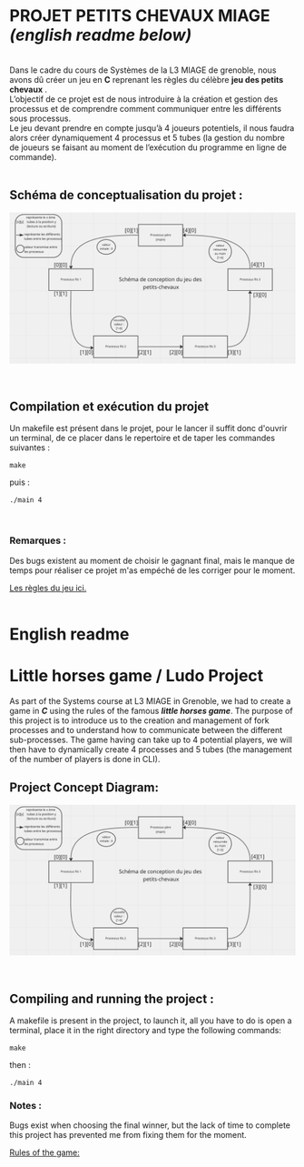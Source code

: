 # PROJET PETITS CHEVAUX MIAGE ***(english readme below)***  </br> 
</br>
Dans le cadre du cours de Systèmes de la L3 MIAGE de grenoble, nous avons dû créer un jeu en <b>C</b> reprenant les règles du célèbre <b>jeu des petits chevaux</b> .</br>
L’objectif de ce projet est de nous introduire à la création et gestion des processus et de comprendre comment communiquer entre les différents sous processus.</br>
Le jeu devant prendre en compte jusqu’à 4 joueurs potentiels, il nous faudra alors créer dynamiquement 4 processus et 5 tubes (la gestion du nombre de joueurs se faisant au moment de l’exécution du programme en ligne de commande).</br> 
</br>

## Schéma de conceptualisation du projet : </br>

![alt text](https://github.com/IlianCode/Petits-chevaux-miage/blob/main/jeu/schema-conception.png)

</br>

## Compilation et exécution du projet </br>

Un makefile est présent dans le projet, pour le lancer il suffit donc d'ouvrir un terminal, de ce placer dans le repertoire et de taper les commandes suivantes : </br>
```
make 
```
puis : 
```
./main 4
```
</br>

### Remarques : 
Des bugs existent au moment de choisir le gagnant final, mais le manque de temps pour réaliser ce projet m'as empéché de les corriger pour le moment.</br>

[Les règles du jeu ici.](https://www.regledujeu.fr/petits-chevaux/)
</br>
</br>

# English readme
# Little horses game / Ludo  Project

As part of the Systems course at L3 MIAGE in Grenoble, we had to create a game in ***C*** using the rules of the famous ***little horses game***.
The purpose of this project is to introduce us to the creation and management of fork processes and to understand how to communicate between the different sub-processes.
The game having can take up to 4 potential players, we will then have to dynamically create 4 processes and 5 tubes (the management of the number of players is done in CLI). </br>

## Project Concept Diagram: </br>

![alt text](https://github.com/IlianCode/Petits-chevaux-miage/blob/main/jeu/schema-conception.png)

</br>

## Compiling and running the project : </br>

A makefile is present in the project, to launch it, all you have to do is open a terminal, place it in the right directory and type the following commands:
</br>
```
make
```
then : 
```
./main 4
```

### Notes : 
Bugs exist when choosing the final winner, but the lack of time to complete this project has prevented me from fixing them for the moment. </br>

[Rules of the game: ](https://www.regledujeu.fr/petits-chevaux/)


